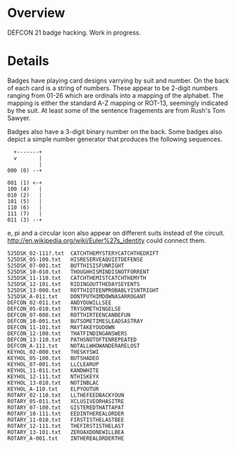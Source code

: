 Overview
========

DEFCON 21 badge hacking.  Work in progress.

Details
=======
Badges have playing card designs varrying by suit and number.  On the
back of each card is a string of numbers.  These appear to be 2-digit
numbers ranging from 01-26 which are ordinals into a mapping of
the alphabet.  The mapping is either the standard A-Z mapping or ROT-13,
seemingly indicated by the suit.  At least some of the sentence
fragements are from Rush's Tom Sawyer.

Badges also have a 3-digit binary number on the back.  Some badges also
depict a simple number generator that produces the following sequences.

      +-------+
      v       |
              |
    000 (0) --+

    001 (1) <-+
    100 (4)   |
    010 (2)   |
    101 (5)   |
    110 (6)   |
    111 (7)   |
    011 (3) --+

e, pi and a circular icon also appear on different suits instead of the circuit.
http://en.wikipedia.org/wiki/Euler%27s_identity could connect them.

    525DSK_02-111?.txt	CATCHTHEMYSTERYCATCHTHEDRIFT
    525DSK_05-100.txt	HISRESERVEAQUIETDEFENSE
    525DSK_07-001.txt	BUTTHISISFUNRIGHT
    525DSK_10-010.txt	THOUGHHISMINDISNOTFORRENT
    525DSK_11-110.txt	CATCHTHEMISTCATCHTHEMYTH
    525DSK_12-101.txt	RIDINGOUTTHEDAYSEYENTS
    525DSK_13-000.txt	ROTTHIQTEENPROBABLYISNTRIGHT
    525DSK_A-011.txt	DONTPUTHIMDOWNASARROGANT
    DEFCON_02-011.txt	ANDYOUWILLSEE
    DEFCON_05-010.txt	TRYSOMETHINGELSE
    DEFCON_07-000.txt	ROTTHIRTEENCANBEFUN
    DEFCON_10-001.txt	BUTSOMETIMESLEADSASTRAY
    DEFCON_11-101.txt	MAYTAKEYOUDOWN
    DEFCON_12-100.txt	THATFINDINGANSWERS
    DEFCON_13-110.txt	PATHSNOTOFTENREPEATED
    DEFCON_A-111.txt	NOTALLWHOWANDERARELOST
    KEYHOL_02-000.txt	THESKYSWI
    KEYHOL_05-100.txt	BUTSHADEO
    KEYHOL_07-001.txt	LLCLEARUP
    KEYHOL_11-011.txt	KANDWHITE
    KEYHOL_12-111.txt	NTHISKEYX
    KEYHOL_13-010.txt	NOTINBLAC
    KEYHOL_A-110.txt	ELPYOUTUR
    ROTARY_02-110.txt	LLTHEFEEDBACKYOUN
    ROTARY_05-011.txt	XCLUSIVEORHASITRE
    ROTARY_07-100.txt	GISTEREDTHATTAPAT
    ROTARY_10-111.txt	EEDINTHEREALORDER
    ROTARY_11-010.txt	FIRSTISTHELASTBEE
    ROTARY_12-111.txt	THEFIRSTISTHELAST
    ROTARY_13-101.txt	ZEROAXDONEWILLBEA
    ROTARY_A-001.txt	INTHEREALORDERTHE
